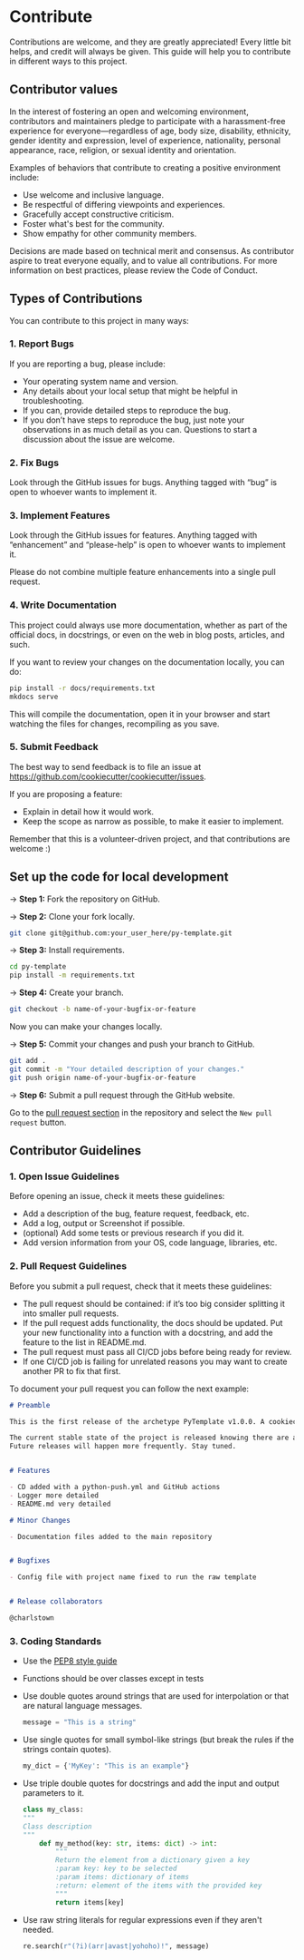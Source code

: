 # Contribute

Contributions are welcome, and they are greatly appreciated! Every little bit helps, and credit will always be given.
This guide will help you to contribute in different ways to this project.


## Contributor values

In the interest of fostering an open and welcoming environment, contributors and maintainers pledge to participate with a harassment-free experience for everyone—regardless of age, body size, disability, ethnicity, gender identity and expression, level of experience, nationality, personal appearance, race, religion, or sexual identity and orientation.

Examples of behaviors that contribute to creating a positive environment include:

- Use welcome and inclusive language.
- Be respectful of differing viewpoints and experiences.
- Gracefully accept constructive criticism.
- Foster what's best for the community.
- Show empathy for other community members.

Decisions are made based on technical merit and consensus. As contributor aspire to treat everyone equally, and to value all contributions. For more information on best practices, please review the Code of Conduct.


## Types of Contributions

You can contribute to this project in many ways:

### 1. Report Bugs

If you are reporting a bug, please include:

- Your operating system name and version.
- Any details about your local setup that might be helpful in troubleshooting.
- If you can, provide detailed steps to reproduce the bug.
- If you don’t have steps to reproduce the bug, just note your observations in as much detail as you can. Questions to start a discussion about the issue are welcome.


### 2. Fix Bugs

Look through the GitHub issues for bugs. Anything tagged with “bug” is open to whoever wants to implement it.


### 3. Implement Features

Look through the GitHub issues for features. Anything tagged with “enhancement” and “please-help” is open to whoever wants to implement it.

Please do not combine multiple feature enhancements into a single pull request.


### 4. Write Documentation

This project could always use more documentation, whether as part of the official docs, in docstrings, or even on the web in blog posts, articles, and such.

If you want to review your changes on the documentation locally, you can do:

``` bash
pip install -r docs/requirements.txt
mkdocs serve
```

This will compile the documentation, open it in your browser and start watching the files for changes, recompiling as you save.


### 5. Submit Feedback

The best way to send feedback is to file an issue at https://github.com/cookiecutter/cookiecutter/issues.

If you are proposing a feature:

- Explain in detail how it would work.
- Keep the scope as narrow as possible, to make it easier to implement.

Remember that this is a volunteer-driven project, and that contributions are welcome :)


## Set up the code for local development

-> **Step 1:** Fork the repository on GitHub.

-> **Step 2:** Clone your fork locally.

``` bash
git clone git@github.com:your_user_here/py-template.git
```

-> **Step 3:** Install requirements.

``` bash
cd py-template
pip install -m requirements.txt
```

-> **Step 4:** Create your branch.

``` bash
git checkout -b name-of-your-bugfix-or-feature
```

Now you can make your changes locally.

-> **Step 5:** Commit your changes and push your branch to GitHub.

``` bash
git add .
git commit -m "Your detailed description of your changes."
git push origin name-of-your-bugfix-or-feature
```

-> **Step 6:** Submit a pull request through the GitHub website.

Go to the [pull request section](https://github.com/charlstown/py-template/pulls) in the repository and select the `New pull request` button.


## Contributor Guidelines

### 1. Open Issue Guidelines

Before opening an issue, check it meets these guidelines:

- Add a description of the bug, feature request, feedback, etc.
- Add a log, output or Screenshot if possible.
- (optional) Add some tests or previous research if you did it.
- Add version information from your OS, code language, libraries, etc.

### 2. Pull Request Guidelines

Before you submit a pull request, check that it meets these guidelines:

- The pull request should be contained: if it’s too big consider splitting it into smaller pull requests.
- If the pull request adds functionality, the docs should be updated. Put your new functionality into a function with a docstring, and add the feature to the list in README.md.
- The pull request must pass all CI/CD jobs before being ready for review.
- If one CI/CD job is failing for unrelated reasons you may want to create another PR to fix that first.


To document your pull request you can follow the next example:

``` markdown 
# Preamble

This is the first release of the archetype PyTemplate v1.0.0. A cookiecutter archetype to generate a clean base to begin developing data engineer and data science projects.

The current stable state of the project is released knowing there are a many changes is coming and things to improve.
Future releases will happen more frequently. Stay tuned.


# Features

- CD added with a python-push.yml and GitHub actions
- Logger more detailed
- README.md very detailed

# Minor Changes

- Documentation files added to the main repository


# Bugfixes

- Config file with project name fixed to run the raw template


# Release collaborators

@charlstown
```


### 3. Coding Standards

- Use the [PEP8 style guide](https://peps.python.org/pep-0008/)
- Functions should be over classes except in tests
- Use double quotes around strings that are used for interpolation or that are natural language messages.

    ``` python
    message = "This is a string"
    ```

- Use single quotes for small symbol-like strings (but break the rules if the strings contain quotes).

    ``` python
    my_dict = {'MyKey': "This is an example"} 
    ```

- Use triple double quotes for docstrings and add the input and output parameters to it.

    ``` python
    class my_class:
    """
    Class description
    """
        def my_method(key: str, items: dict) -> int:
            """
            Return the element from a dictionary given a key
            :param key: key to be selected
            :param items: dictionary of items
            :return: element of the items with the provided key
            """
            return items[key]
    ```


- Use raw string literals for regular expressions even if they aren't needed.

    ``` python
    re.search(r"(?i)(arr|avast|yohoho)!", message)
    ```

    </br>
